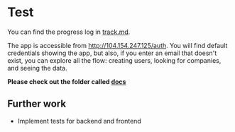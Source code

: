 # Test

You can find the progress log in [track.md](https://github.com/fstovarr/test/blob/development/track.md).

The app is accessible from http://104.154.247.125/auth. You will find default credentials showing the app, but also, if you enter an email that doesn't exist, you can explore all the flow: creating users, looking for companies, and seeing the data.

**Please check out the folder called [docs](https://github.com/fstovarr/test/tree/development/docs)**

## Further work

* Implement tests for backend and frontend
